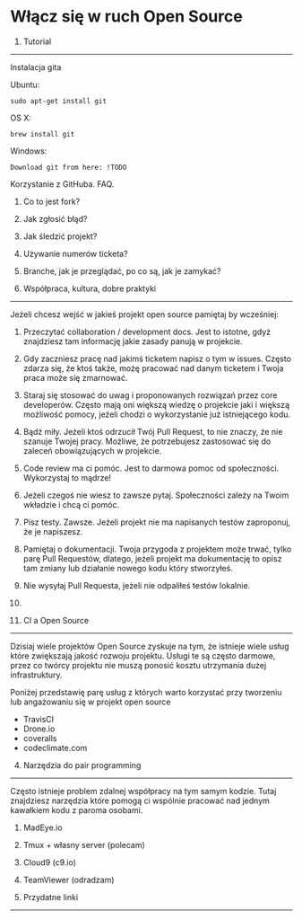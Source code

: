 Włącz się w ruch Open Source
============================


1. Tutorial
-------------------

Instalacja gita

Ubuntu:

    sudo apt-get install git

OS X:
    
    brew install git

Windows:

    Download git from here: !TODO


Korzystanie z GitHuba. FAQ.

1. Co to jest fork?
2. Jak zgłosić błąd?
3. Jak śledzić projekt?
4. Używanie numerów ticketa?
5. Branche, jak je przeglądać, po co są, jak je zamykać?


2. Współpraca, kultura, dobre praktyki
--------------------------------------

Jeżeli chcesz wejść w jakieś projekt open source pamiętaj by wcześniej:

1. Przeczytać collaboration / development docs. Jest to istotne, gdyż znajdziesz tam informację jakie zasady panują w projekcie.
2. Gdy zaczniesz pracę nad jakimś ticketem napisz o tym w issues. Często zdarza się, że ktoś także, możę pracować nad danym ticketem i Twoja praca może się zmarnować.
3. Staraj się stosować do uwag i proponowanych rozwiązań przez core developerów. Często mają oni większą wiedzę o projekcie jaki i większą możliwość pomocy, jeżeli chodzi o wykorzystanie już istniejącego kodu.
4. Bądż miły. Jeżeli ktoś odrzucił Twój Pull Request, to nie znaczy, że nie szanuje Twojej pracy. Możliwe, że potrzebujesz zastosować się do zaleceń obowiązujących w projekcie. 
5. Code review ma ci pomóc. Jest to darmowa pomoc od społeczności. Wykorzystaj to mądrze!
6. Jeżeli czegoś nie wiesz to zawsze pytaj. Społeczności zależy na Twoim wkładzie i chcą ci pomóc.
7. Pisz testy. Zawsze. Jeżeli projekt nie ma napisanych testów zaproponuj, że je napiszesz.
8. Pamiętaj o dokumentacji. Twoja przygoda z projektem może trwać, tylko parę Pull Requestów, dlatego, jeżeli projekt ma dokumentację to opisz tam zmiany lub działanie nowego kodu który stworzyłeś.
9. Nie wysyłaj Pull Requesta, jeżeli nie odpaliłeś testów lokalnie.
10. 


3. CI a Open Source
-------------------

Dzisiaj wiele projektów Open Source zyskuje na tym, że istnieje wiele usług które zwiększają jakość rozwoju projektu. Usługi te są często darmowe, przez co twórcy projektu nie muszą ponosić kosztu utrzymania dużej infrastruktury.

Poniżej przedstawię parę usług z których warto korzystać przy tworzeniu lub angażowaniu się w projekt open source

* TravisCI
* Drone.io
* coveralls
* codeclimate.com


4. Narzędzia do pair programming
--------------------------------

Często istnieje problem zdalnej współpracy na tym samym kodzie. Tutaj znajdziesz narzędzia które pomogą ci wspólnie pracować nad jednym kawałkiem kodu z paroma osobami.

1. MadEye.io 
2. Tmux + własny server (polecam)
3. Cloud9 (c9.io)
4. TeamViewer (odradzam)


4. Przydatne linki
------------------

